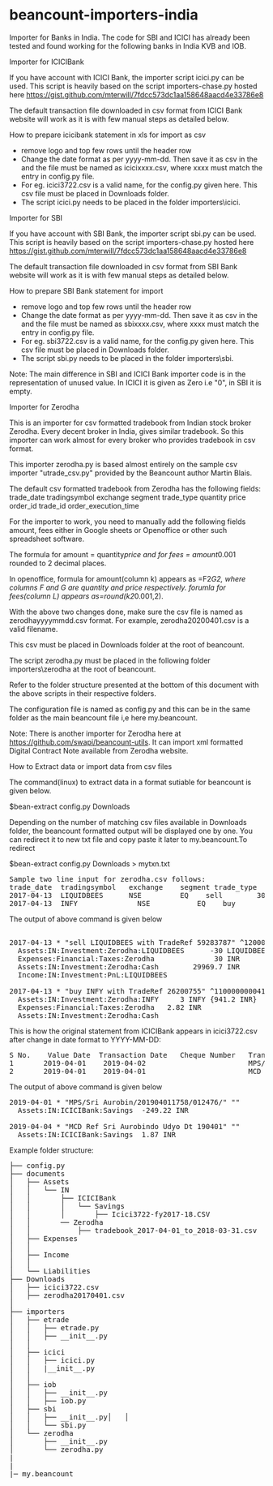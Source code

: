 # beancount-importers-india

Importer for Banks in India. The code for SBI and ICICI has already been tested and found working for the following banks in India KVB and IOB.

Importer for ICICIBank

If you have account with ICICI Bank, the importer script icici.py can be used. This script is heavily based on the script 
importers-chase.py hosted here  https://gist.github.com/mterwill/7fdcc573dc1aa158648aacd4e33786e8

The default transaction file downloaded in csv format from ICICI Bank website will work as it is with few manual steps as detailed below. 

How to prepare icicibank statement in xls for import as csv

* remove logo and top few rows until the header row
* Change the date format as per yyyy-mm-dd. Then save it as csv in the and the file must be named as icicixxxx.csv,  where xxxx must match the entry in config.py file. 
* For eg. icici3722.csv is a valid name, for the config.py given here. This csv file must be placed in Downloads folder.
* The script icici.py needs to be placed in the folder importers\icici.

Importer for SBI

If you have account with SBI Bank, the importer script sbi.py can be used. This script is heavily based on the script 
importers-chase.py hosted here  https://gist.github.com/mterwill/7fdcc573dc1aa158648aacd4e33786e8

The default transaction file downloaded in csv format from SBI Bank website will work as it is with few manual steps as detailed below. 

How to prepare SBI Bank statement for import

* remove logo and top few rows until the header row
* Change the date format as per yyyy-mm-dd. Then save it as csv in the and the file must be named as sbixxxx.csv,  where xxxx must match the entry in config.py file. 
* For eg. sbi3722.csv is a valid name, for the config.py given here. This csv file must be placed in Downloads folder.
* The script sbi.py needs to be placed in the folder importers\sbi.

Note: The main difference in SBI and ICICI Bank importer code is in the representation of unused value. In ICICI it is given as Zero i.e "0", in SBI it is empty.

Importer for Zerodha

This is an importer for csv formatted tradebook from Indian stock broker Zerodha. Every decent broker in India, gives similar tradebook. 
So this importer can work almost for every broker who provides tradebook in csv format. 

This importer zerodha.py is based almost entirely on the sample csv importer "utrade_csv.py" provided by the Beancount author Martin Blais.

The default csv formatted tradebook from Zerodha has the following fields: 
trade_date	tradingsymbol	exchange	segment	trade_type	quantity	price	order_id	trade_id	order_execution_time

For the importer to work, you need to manually add the following fields amount, fees either in Google sheets or Openoffice or other such spreadsheet software.

The formula for amount = quantity*price and for fees = amount*0.001 rounded to 2 decimal places. 

In openoffice,
formula for amount(column k) appears as =F2*G2, where columns F and G are quantity and price respectively.
forumla for fees(column L) appears as=round(k2*0.001,2).

With the above two changes done, make sure the csv file is named as zerodhayyyymmdd.csv format. For example, zerodha20200401.csv is a valid filename. 

This csv must be placed in Downloads folder at the root of beancount.

The script zerodha.py must be placed in the following folder importers\zerodha at the root of beancount. 

Refer to the folder structure presented at the bottom of this document with the above scripts in their respective folders. 

The configuration file is named as config.py and this can be in the same folder as the main beancount file i,e here my.beancount.

Note: There is another importer for Zerodha here at https://github.com/swapi/beancount-utils. It can import xml formatted Digital Contract Note available 
from Zerodha website.



How to Extract data or import data from csv files 

The command(linux) to extract data in a format sutiable for beancount is given below. 

$bean-extract config.py Downloads

Depending on the number of matching csv files available in Downloads folder, the beancount formatted output will be displayed one by one. You can redirect it to new txt file and copy paste it later to my.beancount.To redirect

$bean-extract config.py Downloads > mytxn.txt

<pre>
Sample two line input for zerodha.csv follows:
trade_date	tradingsymbol	exchange	segment	trade_type	quantity	price	    order_id	      trade_id	order_execution_time	amount	  fees
2017-04-13	LIQUIDBEES	    NSE	        EQ	  sell	      30	    999.99	1200000000772831	59283787	2017-04-13T09:54:26	  29999.7	  30
2017-04-13	INFY	          NSE	        EQ	  buy	        3	      941.2	  1100000000419606	26200755	2017-04-13T12:37:32	  2823.6	  2.82
</pre>

The output of above command is given below
<pre>
                               
2017-04-13 * "sell LIQUIDBEES with TradeRef 59283787" ^1200000000772831
  Assets:IN:Investment:Zerodha:LIQUIDBEES      -30 LIQUIDBEES {} @ 999.99 INR
  Expenses:Financial:Taxes:Zerodha              30 INR                       
  Assets:IN:Investment:Zerodha:Cash        29969.7 INR                       
  Income:IN:Investment:PnL:LIQUIDBEES                                        

2017-04-13 * "buy INFY with TradeRef 26200755" ^1100000000419606
  Assets:IN:Investment:Zerodha:INFY     3 INFY {941.2 INR}
  Expenses:Financial:Taxes:Zerodha   2.82 INR             
  Assets:IN:Investment:Zerodha:Cash          
</pre>

This is how the original statement from ICICIBank appears in icici3722.csv after change in date format to YYYY-MM-DD:
<pre>
S No.	 Value Date	 Transaction Date	Cheque Number	Transaction Remarks	                  Withdrawal Amount (INR)	Deposit Amount (INR)	Balance (INR)
1	    2019-04-01	  2019-04-02	                	MPS/SRI AUROBIN/201904011758/012476/	  249.22	                   0                     XX,620.60
2	    2019-04-01	  2019-04-01	 	                MCD REF SRI AUROBINDO UDYO DT 190401	 	  0                       1.87	                 XX,622.47
</pre>

The output of above command is given below
<pre>
2019-04-01 * "MPS/Sri Aurobin/201904011758/012476/" ""
  Assets:IN:ICICIBank:Savings  -249.22 INR

2019-04-04 * "MCD Ref Sri Aurobindo Udyo Dt 190401" ""
  Assets:IN:ICICIBank:Savings  1.87 INR
</pre>


Example folder structure:

<pre>
├── config.py
├── documents
│   ├── Assets
│   │   └── IN
│   │       ├── ICICIBank
│   │       │   └── Savings
│   │       │       ├── Icici3722-fy2017-18.CSV
│   │       ── Zerodha
│   │           ├── tradebook_2017-04-01_to_2018-03-31.csv
│   ├── Expenses
│   │   
│   ├── Income
│   │   
│   └── Liabilities
├── Downloads
│   ├── icici3722.csv
│   ├── zerodha20170401.csv
│   
├── importers
│   ├── etrade
│   │   ├── etrade.py
│   │   ├── __init__.py
│   │       
│   ├── icici
│   │   ├── icici.py
│   │   |__init__.py
│   │   
│   ├── iob
│   │   ├── __init__.py
│   │   ├── iob.py
│   ├── sbi
│   │   ├── __init__.py│   │   
│   │   └── sbi.py
│   └── zerodha
│       ├── __init__.py
│       └── zerodha.py
|
|
|─ my.beancount
</pre>
